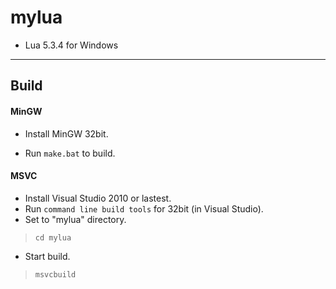 # mylua
- Lua 5.3.4 for Windows

---
## Build
#### MinGW
* Install MinGW 32bit.
- Run `make.bat` to build.

#### MSVC
- Install Visual Studio 2010 or lastest.
- Run `command line build tools` for 32bit (in Visual Studio).
- Set to "mylua" directory.
>`cd mylua`
- Start build.
> `msvcbuild`
